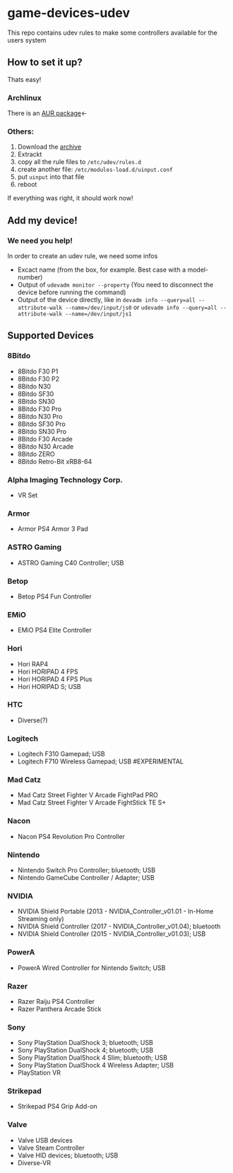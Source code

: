 # game-devices-udev
This repo contains udev rules to make some controllers available for the users system

## How to set it up?
Thats easy!

### Archlinux
There is an [AUR package](https://aur.archlinux.org/packages/game-devices-udev/)←

### Others:
1. Download the [archive](https://gitlab.com/Fabish/game-devices-udev/-/archive/master/game-devices-udev-master.zip)
2. Extrackt
3. copy all the rule files to `/etc/udev/rules.d`
4. create another file: `/etc/modules-load.d/uinput.conf`
5. put `uinput` into that file
6. reboot

If everything was right, it should work now!

## Add my device!
### We need you help!
In order to create an udev rule, we need some infos
* Excact name (from the box, for example. Best case with a model-number)
* Output of `udevadm monitor --property` (You need to disconnect the device before running the command)
* Output of the device directly, like in `devadm info --query=all --attribute-walk --name=/dev/input/js0` or `udevadm info --query=all --attribute-walk --name=/dev/input/js1`

## Supported Devices
### 8Bitdo
* 8Bitdo F30 P1
* 8Bitdo F30 P2
* 8Bitdo N30
* 8Bitdo SF30
* 8Bitdo SN30
* 8Bitdo F30 Pro
* 8Bitdo N30 Pro
* 8Bitdo SF30 Pro
* 8Bitdo SN30 Pro
* 8Bitdo F30 Arcade
* 8Bitdo N30 Arcade
* 8Bitdo ZERO
* 8Bitdo Retro-Bit xRB8-64
### Alpha Imaging Technology Corp.
* VR Set
### Armor
* Armor PS4 Armor 3 Pad
### ASTRO Gaming
* ASTRO Gaming C40 Controller; USB
### Betop
* Betop PS4 Fun Controller
### EMiO
* EMiO PS4 Elite Controller
### Hori
* Hori RAP4
* Hori HORIPAD 4 FPS
* Hori HORIPAD 4 FPS Plus
* Hori HORIPAD S; USB
### HTC
* Diverse(?)
### Logitech
* Logitech F310 Gamepad; USB
* Logitech F710 Wireless Gamepad; USB #EXPERIMENTAL
### Mad Catz
* Mad Catz Street Fighter V Arcade FightPad PRO
* Mad Catz Street Fighter V Arcade FightStick TE S+
### Nacon
* Nacon PS4 Revolution Pro Controller
### Nintendo
* Nintendo Switch Pro Controller; bluetooth; USB
* Nintendo GameCube Controller / Adapter; USB
### NVIDIA
* NVIDIA Shield Portable (2013 - NVIDIA_Controller_v01.01 - In-Home Streaming only)
* NVIDIA Shield Controller (2017 - NVIDIA_Controller_v01.04); bluetooth
* NVIDIA Shield Controller (2015 - NVIDIA_Controller_v01.03); USB
### PowerA
* PowerA Wired Controller for Nintendo Switch; USB
### Razer
* Razer Raiju PS4 Controller
* Razer Panthera Arcade Stick
### Sony
* Sony PlayStation DualShock 3; bluetooth; USB
* Sony PlayStation DualShock 4; bluetooth; USB
* Sony PlayStation DualShock 4 Slim; bluetooth; USB
* Sony PlayStation DualShock 4 Wireless Adapter; USB
* PlayStation VR
### Strikepad
* Strikepad PS4 Grip Add-on
### Valve
* Valve USB devices
* Valve Steam Controller
* Valve HID devices; bluetooth; USB
* Diverse-VR

